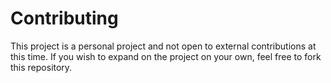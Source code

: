 # Contributing

This project is a personal project and not open to external contributions at this time. If you wish to expand
on the project on your own, feel free to fork this repository.
